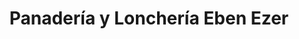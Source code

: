 ---
title: "Panadería y Lonchería Eben Ezer"
url: /alfredo-v-bonfil/panaderia-y-loncheria-eben-ezer/
shop: panadería
---